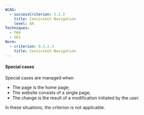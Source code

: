 ```yaml
---
WCAG:
  - successCriterion: 3.2.3
    title: Consistent Navigation
    level: AA
Techniques:
  - F66
  - G61
Norm:
  - criterion: 9.3.2.3
    title: Consistent Navigation
---
```


#### Special cases

Special cases are managed when

- The page is the home page;
- The website consists of a single page;
- The change is the result of a modification initiated by the user.

In these situations, the criterion is not applicable.
